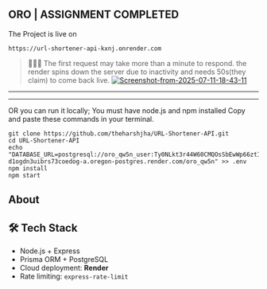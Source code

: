 


## ORO | ASSIGNMENT COMPLETED

The Project is live on  

```
https://url-shortener-api-kxnj.onrender.com
```
> 🚨🚨🚨 The first request may take more than a minute to respond.
the render spins down the server due to inactivity and needs 50s(they claim) to come back live.
<a href="https://ibb.co/7NnNpdQ3"><img src="https://i.ibb.co/zHXH2TF3/Screenshot-from-2025-07-11-18-43-11.png" alt="Screenshot-from-2025-07-11-18-43-11" border="0" /></a>
---
---

OR you can run it locally; You must have node.js and npm installed
Copy and paste these commands in your terminal.

```
git clone https://github.com/theharshjha/URL-Shortener-API.git
cd URL-Shortener-API
echo "DATABASE_URL=postgresql://oro_qw5n_user:Ty0NLkt3r44W60CMQOsSbEwWp66ztIw9@dpg-d1ogdn3uibrs73coedog-a.oregon-postgres.render.com/oro_qw5n" >> .env
npm install
npm start
```


## About

## 🛠️ Tech Stack

- Node.js + Express
- Prisma ORM + PostgreSQL
- Cloud deployment: **Render**
- Rate limiting: `express-rate-limit`

